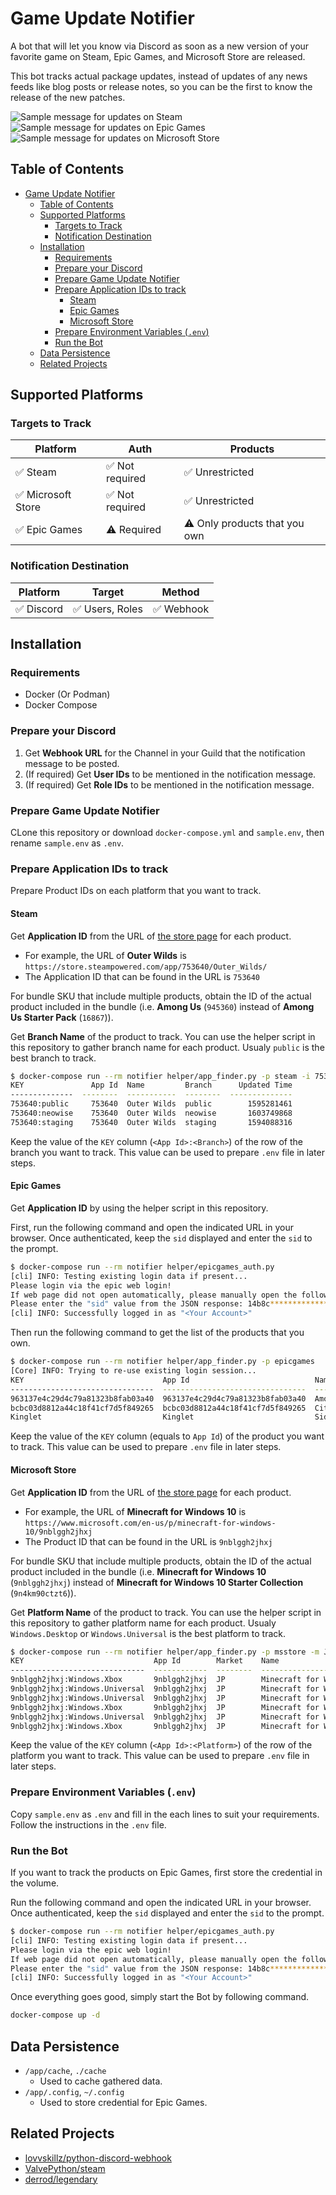 # Game Update Notifier

A bot that will let you know via Discord as soon as a new version of your favorite game on Steam, Epic Games, and Microsoft Store are released.

This bot tracks actual package updates, instead of updates of any news feeds like blog posts or release notes, so you can be the first to know the release of the new patches.

![Sample message for updates on Steam](https://user-images.githubusercontent.com/2920259/120804770-ff51c700-c57f-11eb-8c0d-79f821266bf3.png)
![Sample message for updates on Epic Games](https://user-images.githubusercontent.com/2920259/120804784-01b42100-c580-11eb-80b4-a62cf65b370a.png)
![Sample message for updates on Microsoft Store](https://user-images.githubusercontent.com/2920259/120804776-011b8a80-c580-11eb-8d45-28e7efa94dd7.png)

## Table of Contents

- [Game Update Notifier](#game-update-notifier)
  - [Table of Contents](#table-of-contents)
  - [Supported Platforms](#supported-platforms)
    - [Targets to Track](#targets-to-track)
    - [Notification Destination](#notification-destination)
  - [Installation](#installation)
    - [Requirements](#requirements)
    - [Prepare your Discord](#prepare-your-discord)
    - [Prepare Game Update Notifier](#prepare-game-update-notifier)
    - [Prepare Application IDs to track](#prepare-application-ids-to-track)
      - [Steam](#steam)
      - [Epic Games](#epic-games)
      - [Microsoft Store](#microsoft-store)
    - [Prepare Environment Variables (`.env`)](#prepare-environment-variables-env)
    - [Run the Bot](#run-the-bot)
  - [Data Persistence](#data-persistence)
  - [Related Projects](#related-projects)

## Supported Platforms

### Targets to Track

| Platform          | Auth           | Products                     |
| ----------------- | -------------- | ---------------------------- |
| ✅ Steam           | ✅ Not required | ✅ Unrestricted               |
| ✅ Microsoft Store | ✅ Not required | ✅ Unrestricted               |
| ✅ Epic Games      | ⚠️ Required     | ⚠️ Only products that you own |

### Notification Destination

| Platform  | Target         | Method    |
| --------- | -------------- | --------- |
| ✅ Discord | ✅ Users, Roles | ✅ Webhook |

## Installation

### Requirements

- Docker (Or Podman)
- Docker Compose

### Prepare your Discord

1. Get **Webhook URL** for the Channel in your Guild that the notification message to be posted.
2. (If required) Get **User IDs** to be mentioned in the notification message.
3. (If required) Get **Role IDs** to be mentioned in the notification message.

### Prepare Game Update Notifier

CLone this repository or download `docker-compose.yml` and `sample.env`, then rename `sample.env` as `.env`.

### Prepare Application IDs to track

Prepare Product IDs on each platform that you want to track.

#### Steam

Get **Application ID** from the URL of [the store page](https://store.steampowered.com/) for each product.

- For example, the URL of **Outer Wilds** is `https://store.steampowered.com/app/753640/Outer_Wilds/`
- The Application ID that can be found in the URL is `753640`

For bundle SKU that include multiple products, obtain the ID of the actual product included in the bundle (i.e. **Among Us** (`945360`) instead of **Among Us Starter Pack** (`16867`)).

Get **Branch Name** of the product to track. You can use the helper script in this repository to gather branch name for each product. Usualy `public` is the best branch to track.

```bash
$ docker-compose run --rm notifier helper/app_finder.py -p steam -i 753640
KEY               App Id  Name         Branch      Updated Time
--------------  --------  -----------  --------  --------------
753640:public     753640  Outer Wilds  public        1595281461
753640:neowise    753640  Outer Wilds  neowise       1603749868
753640:staging    753640  Outer Wilds  staging       1594088316
```

Keep the value of the `KEY` column (`<App Id>:<Branch>`) of the row of the branch you want to track. This value can be used to prepare `.env` file in later steps.

#### Epic Games

Get **Application ID** by using the helper script in this repository.

First, run the following command and open the indicated URL in your browser. Once authenticated, keep the `sid` displayed and enter the `sid` to the prompt.

```bash
$ docker-compose run --rm notifier helper/epicgames_auth.py
[cli] INFO: Testing existing login data if present...
Please login via the epic web login!
If web page did not open automatically, please manually open the following URL: https://www.epicgames.com/id/login?redirectUrl=https://www.epicgames.com/id/api/redirect
Please enter the "sid" value from the JSON response: 14b8c***********************8fb5
[cli] INFO: Successfully logged in as "<Your Account>"
```

Then run the following command to get the list of the products that you own.

```bash
$ docker-compose run --rm notifier helper/app_finder.py -p epicgames
[Core] INFO: Trying to re-use existing login session...
KEY                               App Id                            Name                         Build Version
--------------------------------  --------------------------------  ---------------------------  ------------------
963137e4c29d4c79a81323b8fab03a40  963137e4c29d4c79a81323b8fab03a40  Among Us                     2021.5.25.2
bcbc03d8812a44c18f41cf7d5f849265  bcbc03d8812a44c18f41cf7d5f849265  Cities: Skylines             1.13.3-f9
Kinglet                           Kinglet                           Sid Meier's Civilization VI  1.0.12.564030h_rtm
```

Keep the value of the `KEY` column (equals to `App Id`) of the product you want to track. This value can be used to prepare `.env` file in later steps.

#### Microsoft Store

Get **Application ID** from the URL of [the store page](https://www.microsoft.com/en-us/store/games/windows) for each product.

- For example, the URL of **Minecraft for Windows 10** is `https://www.microsoft.com/en-us/p/minecraft-for-windows-10/9nblggh2jhxj`
- The Product ID that can be found in the URL is `9nblggh2jhxj`

For bundle SKU that include multiple products, obtain the ID of the actual product included in the bundle (i.e. **Minecraft for Windows 10** (`9nblggh2jhxj`) instead of **Minecraft for Windows 10 Starter Collection** (`9n4km90ctzt6`)).

Get **Platform Name** of the product to track. You can use the helper script in this repository to gather platform name for each product. Usualy `Windows.Desktop` or `Windows.Universal` is the best platform to track.

```bash
$ docker-compose run --rm notifier helper/app_finder.py -p msstore -m JP -i 9nblggh2jhxj
KEY                             App Id        Market    Name                      Platform           Package Name
------------------------------  ------------  --------  ------------------------  -----------------  -------------------------------------------------------
9nblggh2jhxj:Windows.Xbox       9nblggh2jhxj  JP        Minecraft for Windows 10  Windows.Xbox       Microsoft.MinecraftUWP_1.16.22101.70_x86__8wekyb3d8bbwe
9nblggh2jhxj:Windows.Universal  9nblggh2jhxj  JP        Minecraft for Windows 10  Windows.Universal  Microsoft.MinecraftUWP_1.16.22101.0_x86__8wekyb3d8bbwe
9nblggh2jhxj:Windows.Universal  9nblggh2jhxj  JP        Minecraft for Windows 10  Windows.Universal  Microsoft.MinecraftUWP_1.16.22101.0_arm__8wekyb3d8bbwe
9nblggh2jhxj:Windows.Xbox       9nblggh2jhxj  JP        Minecraft for Windows 10  Windows.Xbox       Microsoft.MinecraftUWP_1.16.22101.70_arm__8wekyb3d8bbwe
9nblggh2jhxj:Windows.Universal  9nblggh2jhxj  JP        Minecraft for Windows 10  Windows.Universal  Microsoft.MinecraftUWP_1.16.22101.0_x64__8wekyb3d8bbwe
9nblggh2jhxj:Windows.Xbox       9nblggh2jhxj  JP        Minecraft for Windows 10  Windows.Xbox       Microsoft.MinecraftUWP_1.16.22101.70_x64__8wekyb3d8bbwe
```

Keep the value of the `KEY` column (`<App Id>:<Platform>`) of the row of the platform you want to track. This value can be used to prepare `.env` file in later steps.

### Prepare Environment Variables (`.env`)

Copy `sample.env` as `.env` and fill in the each lines to suit your requirements. Follow the instructions in the `.env` file.

### Run the Bot

If you want to track the products on Epic Games, first store the credential in the volume.

Run the following command and open the indicated URL in your browser. Once authenticated, keep the `sid` displayed and enter the `sid` to the prompt.

```bash
$ docker-compose run --rm notifier helper/epicgames_auth.py
[cli] INFO: Testing existing login data if present...
Please login via the epic web login!
If web page did not open automatically, please manually open the following URL: https://www.epicgames.com/id/login?redirectUrl=https://www.epicgames.com/id/api/redirect
Please enter the "sid" value from the JSON response: 14b8c***********************8fb5
[cli] INFO: Successfully logged in as "<Your Account>"
```

Once everything goes good, simply start the Bot by following command.

```bash
docker-compose up -d
```

## Data Persistence

- `/app/cache`, `./cache`
  - Used to cache gathered data.
- `/app/.config`, `~/.config`
  - Used to store credential for Epic Games.

## Related Projects

- [lovvskillz/python-discord-webhook](https://github.com/lovvskillz/python-discord-webhook)
- [ValvePython/steam](https://github.com/ValvePython/steam)
- [derrod/legendary](https://github.com/derrod/legendary)
